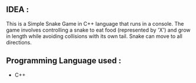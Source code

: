 ## IDEA :
This is a Simple Snake Game  in C++ language that runs in a console. The game involves controlling a snake to eat food (represented by 'X') and grow in length while avoiding collisions with its own tail. 
Snake can move to all directions. 
## Programming Language used :
- C++
